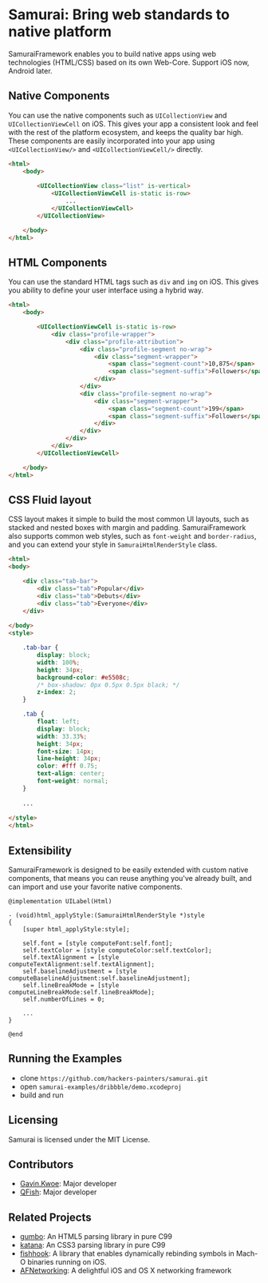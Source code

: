 Samurai: Bring web standards to native platform
===============================================

SamuraiFramework enables you to build native apps using web technologies (HTML/CSS) based on its own Web-Core. Support iOS now, Android later.

## Native Components

You can use the native components such as `UICollectionView` and `UICollectionViewCell` on iOS. This gives your app a consistent look and feel with the rest of the platform ecosystem, and keeps the quality bar high. These components are easily incorporated into your app using `<UICollectionView/>` and `<UICollectionViewCell/>` directly.

```html
<html>
	<body>
		
		<UICollectionView class="list" is-vertical>
			<UICollectionViewCell is-static is-row>
				...
			</UICollectionViewCell>
		</UICollectionView>

	</body>
</html>
```

## HTML Components

You can use the standard HTML tags such as `div` and `img` on iOS. This gives you ability to define your user interface using a hybrid way.

```html
<html>
	<body>

		<UICollectionViewCell is-static is-row>
			<div class="profile-wrapper">
				<div class="profile-attribution">
					<div class="profile-segment no-wrap">
						<div class="segment-wrapper">
							<span class="segment-count">10,875</span>
							<span class="segment-suffix">Followers</span>
						</div>
					</div>
					<div class="profile-segment no-wrap">
						<div class="segment-wrapper">
							<span class="segment-count">199</span>
							<span class="segment-suffix">Followers</span>
						</div>
					</div>
				</div>
			</div>
		</UICollectionViewCell>

	</body>
</html>
```

## CSS Fluid layout 

CSS layout makes it simple to build the most common UI layouts, such as stacked and nested boxes with margin and padding. SamuraiFramework also supports common web styles, such as `font-weight` and `border-radius`, and you can extend your style in `SamuraiHtmlRenderStyle` class.

```html
<html>
<body>

	<div class="tab-bar">
		<div class="tab">Popular</div>
		<div class="tab">Debuts</div>
		<div class="tab">Everyone</div>
	</div>
	
</body>
<style>

	.tab-bar {
		display: block;
		width: 100%;
		height: 34px;
		background-color: #e5508c;
		/* box-shadow: 0px 0.5px 0.5px black; */
		z-index: 2;
	}

	.tab {
		float: left;
		display: block;
		width: 33.33%;
		height: 34px;
		font-size: 14px;
		line-height: 34px;
		color: #fff 0.75;
		text-align: center;
		font-weight: normal;
	}
	
	...
	
</style>
</html>

```

## Extensibility

SamuraiFramework is designed to be easily extended with custom native components, that means you can reuse anything you've already built, and can import and use your favorite native components.

```objc
@implementation UILabel(Html)

- (void)html_applyStyle:(SamuraiHtmlRenderStyle *)style
{
	[super html_applyStyle:style];

	self.font = [style computeFont:self.font];
	self.textColor = [style computeColor:self.textColor];
	self.textAlignment = [style computeTextAlignment:self.textAlignment];
	self.baselineAdjustment = [style computeBaselineAdjustment:self.baselineAdjustment];
	self.lineBreakMode = [style computeLineBreakMode:self.lineBreakMode];
	self.numberOfLines = 0;
	
	...
}

@end
```

## Running the Examples

- clone `https://github.com/hackers-painters/samurai.git`
- open `samurai-examples/dribbble/demo.xcodeproj`
- build and run

## Licensing

Samurai is licensed under the MIT License.

## Contributors

* [Gavin.Kwoe](https://github.com/gavinkwoe): Major developer
* [QFish](https://github.com/qfish): Major developer

## Related Projects

* [gumbo](https://github.com/google/gumbo-parser): An HTML5 parsing library in pure C99
* [katana](https://github.com/): An CSS3 parsing library in pure C99
* [fishhook](https://github.com/facebook/fishhook): A library that enables dynamically rebinding symbols in Mach-O binaries running on iOS.
* [AFNetworking](https://github.com/AFNetworking/AFNetworking): A delightful iOS and OS X networking framework
